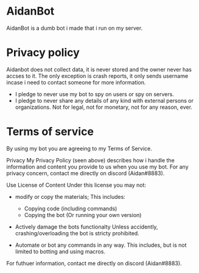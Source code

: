 # AidanBot
AidanBot is a dumb bot i made that i run on my server.

# Privacy policy
Aidanbot does not collect data, it is never stored and the owner never has accses to it.
The only exception is crash reports, it only sends username incase i need to contact someone for more information.

- I pledge to never use my bot to spy on users or spy on servers.
- I pledge to never share any details of any kind with external persons or organizations. Not for legal, not for monetary, not for any reason, ever.

# Terms of service
By using my bot you are agreeing to my Terms of Service.

Privacy
My Privacy Policy (seen above) describes how i handle the information and content you provide to us when you use my bot.
For any privacy concern, contact me directly on discord (Aidan#8883).

Use License of Content
Under this license you may not:

- modify or copy the materials;
    This includes:
    - Copying code (including commands)
    - Copying the bot (Or running your own version)

- Actively damage the bots functionalty
    Unless accidently, crashing/overloading the bot is stricty prohibited.
  
- Automate or bot any commands in any way.
    This includes, but is not limited to botting and using macros.
    
For futhuer information, contact me directly on discord (Aidan#8883).

